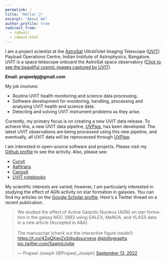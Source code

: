 ```yaml
---
permalink: /
title: "Hello! 👋"
excerpt: "About me"
author_profile: true
redirect_from: 
  - /about/
  - /about.html
---
```


I am a project scientist at the <a href="https://en.wikipedia.org/wiki/AstroSat">AstroSat</a> UltraViolet Imaging Telescope (<a href="https://www.iiap.res.in/projects/uvit/">UVIT</a>) Payload Operations Centre, Indian Institute of Astrophysics, Bangalore. UVIT is a space telescope onboard the AstroSat space observatory (<a href="https://www.flickr.com/photos/iiabengaluru/albums/72177720319674566/">Click to see the beautiful cosmic images captured by UVIT</a>). 

**&#69;&#109;&#97;&#105;&#108;:** **&#112;&#114;&#97;&#106;&#119;&#101;&#108;&#112;&#106;&#64;&#103;&#109;&#97;&#105;&#108;&#46;&#99;&#111;&#109;**

My job involves:
* Routine UVIT health monitoring and science data processing.
* Software development for monitoring, handling, processing and analysing UVIT health and science data. 
* Detecting and solving UVIT instrument problems as they arise. 

Currently, my primary focus is on creating a new UVIT data release. To achieve this, a new UVIT data pipeline, <a href="https://github.com/prajwel/UVPipe">UVPipe</a>, has been developed. The latest UVIT observations are being processed using this new pipeline, and eventually, all UVIT data will be reprocessed through <a href="https://github.com/prajwel/UVPipe">UVPipe</a>.


I am interested in open-source software and projects. Please visit my <a href="https://github.com/prajwel">Github profile</a> to see the activity. Also, please see: 
* <a href="https://github.com/prajwel/curvit">Curvit</a>
* <a href="https://github.com/prajwel/aafitrans">Aafitrans</a>
* <a href="https://github.com/prajwel/canuvit">Canuvit</a>
* <a href="https://github.com/prajwel/UVIT_notebooks">UVIT notebooks</a>


My scientific interests are varied; however, I am particularly interested in studying the effect of AGN activity on star formation in galaxies. You can find my articles on the <a href="https://scholar.google.co.in/citations?user=zSnUDggAAAAJ&hl=en">Google Scholar profile</a>. Here's a Twitter thread on a recent publication. 

<blockquote class="twitter-tweet"><p lang="en" dir="ltr">We studied the effect of Active Galactic Nucleus (AGN) on star formation in the galaxy NGC 3982 using GALEX, MaNGA, and VLASS data in a new article (Accepted in A&amp;A).<br><br>The manuscript (check out the interactive figure inside!): <a href="https://t.co/4ZqQXgnZxS">https://t.co/4ZqQXgnZxS</a><a href="https://twitter.com/sdssurveys?ref_src=twsrc%5Etfw">@sdssurveys</a> <a href="https://twitter.com/plotlygraphs?ref_src=twsrc%5Etfw">@plotlygraphs</a> <a href="https://t.co/SawIotJvdw">pic.twitter.com/SawIotJvdw</a></p>&mdash; Prajwel Joseph (@Prajwel_Joseph) <a href="https://twitter.com/Prajwel_Joseph/status/1569528979098583040?ref_src=twsrc%5Etfw">September 13, 2022</a></blockquote> <script async src="https://platform.twitter.com/widgets.js" charset="utf-8"></script> 




